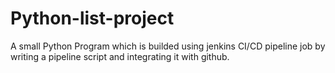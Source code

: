 # Python-list-project

A small Python Program which is builded using jenkins CI/CD pipeline job by writing a pipeline script and integrating it with github.
